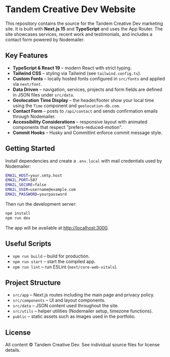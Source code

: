 # Tandem Creative Dev Website

This repository contains the source for the Tandem Creative Dev marketing site. It is built with **Next.js 15** and **TypeScript** and uses the App Router. The site showcases services, recent work and testimonials, and includes a contact form powered by Nodemailer.

## Key Features

- **TypeScript & React 19** – modern React with strict typing.
- **Tailwind CSS** – styling via Tailwind (see `tailwind.config.ts`).
- **Custom Fonts** – locally hosted fonts configured in `src/fonts` and applied via `next/font`.
- **Data Driven** – navigation, services, projects and form fields are defined in JSON files under `src/data`.
- **Geolocation Time Display** – the header/footer show your local time using the `Time` component and `geolocation-db.com`.
- **Contact Form** – posts to `/api/contact` and sends confirmation emails through Nodemailer.
- **Accessibility Considerations** – responsive layout with animated components that respect "prefers-reduced-motion".
- **Commit Hooks** – Husky and Commitlint enforce commit message style.

## Getting Started

Install dependencies and create a `.env.local` with mail credentials used by Nodemailer:

```bash
EMAIL_HOST=your.smtp.host
EMAIL_PORT=587
EMAIL_SECURE=false
EMAIL_USER=username@example.com
EMAIL_PASSWORD=yourpassword
```

Then run the development server:

```bash
npm install
npm run dev
```

The app will be available at [http://localhost:3000](http://localhost:3000).

## Useful Scripts

- `npm run build` – build for production.
- `npm run start` – start the compiled app.
- `npm run lint` – run ESLint (`next/core-web-vitals`).

## Project Structure

- `src/app` – Next.js routes including the main page and privacy policy.
- `src/components` – UI and layout components.
- `src/data` – JSON content used throughout the site.
- `src/utils` – helper utilities (Nodemailer setup, timezone functions).
- `public` – static assets such as images used in the portfolio.

## License

All content &copy; Tandem Creative Dev. See individual source files for license details.
